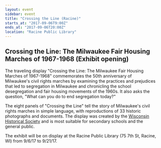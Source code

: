 ```yaml
---
layout: event
sidebar: event
title: "Crossing the Line (Racine)"
starts_at: "2017-09-06T9:00Z"
ends_at: "2017-09-06T20:00Z"
location: "Racine Public Library"
---
```


## Crossing the Line: The Milwaukee Fair Housing Marches of 1967-1968 (Exhibit opening) 

The traveling display "Crossing the Line: The Milwaukee Fair Housing Marches of 1967-1968" commemorates the 50th anniversary of Milwaukee's civil rights marches by examining the practices and prejudices that led to segregation in Milwaukee and chronicling the school desegregation and fair housing movements of the 1960s. It also asks the question, "What can you do to end segregation today?"
 
The eight panels of "Crossing the Line" tell the story of Milwaukee's civil rights marches in simple language, with reproductions of 33 historic photographs and documents. The display was created by the [Wisconsin Historical Society](https://www.wisconsinhistory.org//Records/Article/CS15090) and is most suitable for secondary schools and the general public.
 
The exhibit will be on display at the Racine Public Library (75 7th St, Racine, WI) from 9/6/17 to 9/21/17.
